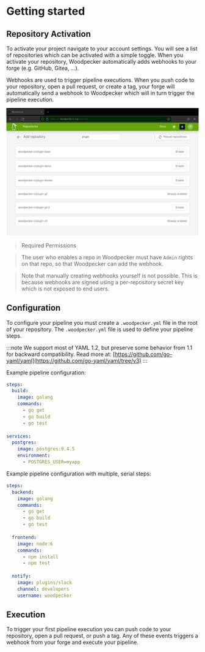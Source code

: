 # Getting started

## Repository Activation

To activate your project navigate to your account settings. You will see a list of repositories which can be activated with a simple toggle. When you activate your repository, Woodpecker automatically adds webhooks to your forge (e.g. GitHub, Gitea, ...).

Webhooks are used to trigger pipeline executions. When you push code to your repository, open a pull request, or create a tag, your forge will automatically send a webhook to Woodpecker which will in turn trigger the pipeline execution.

![repository list](repo-list.png)

> Required Permissions

>The user who enables a repo in Woodpecker must have `Admin` rights on that repo, so that Woodpecker can add the webhook.

> Note that manually creating webhooks yourself is not possible. This is because webhooks are signed using a per-repository secret key which is not exposed to end users.

## Configuration

To configure your pipeline you must create a `.woodpecker.yml` file in the root of your repository. The `.woodpecker.yml` file is used to define your pipeline steps.

:::note
We support most of YAML 1.2, but preserve some behavior from 1.1 for backward compatibility.
Read more at: [https://github.com/go-yaml/yaml](https://github.com/go-yaml/yaml/tree/v3)
:::

Example pipeline configuration:

```yaml
steps:
  build:
    image: golang
    commands:
      - go get
      - go build
      - go test

services:
  postgres:
    image: postgres:9.4.5
    environment:
      - POSTGRES_USER=myapp
```

Example pipeline configuration with multiple, serial steps:

```yaml
steps:
  backend:
    image: golang
    commands:
      - go get
      - go build
      - go test

  frontend:
    image: node:6
    commands:
      - npm install
      - npm test

  notify:
    image: plugins/slack
    channel: developers
    username: woodpecker
```

## Execution

To trigger your first pipeline execution you can push code to your repository, open a pull request, or push a tag. Any of these events triggers a webhook from your forge and execute your pipeline.

